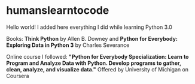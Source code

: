 # humanslearntocode
Hello world! I added here everything I did while learning Python 3.0

Books:
**Think Python** by Allen B. Downey and
**Python for Everybody: Exploring Data in Python 3** by Charles Severance

Online course I followed:
**"Python for Everybody Specialization:
Learn to Program and Analyze Data with Python. Develop programs to gather, clean, analyze, and visualize data."**
Offered by University of Michigan on Coursera
